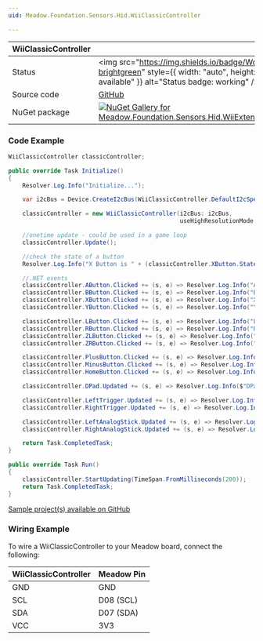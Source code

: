 ```yaml
---
uid: Meadow.Foundation.Sensors.Hid.WiiClassicController

---
```


| WiiClassicController | |
|--------|--------|
| Status | <img src="https://img.shields.io/badge/Working-brightgreen" style={{ width: "auto", height: "-webkit-fill-available" }} alt="Status badge: working" /> |
| Source code | [GitHub](https://github.com/WildernessLabs/Meadow.Foundation/tree/main/Source/Meadow.Foundation.Peripherals/Sensors.Hid.WiiExtensionControllers) |
| NuGet package | <a href="https://www.nuget.org/packages/Meadow.Foundation.Sensors.Hid.WiiExtensionControllers/" target="_blank"><img src="https://img.shields.io/nuget/v/Meadow.Foundation.Sensors.Hid.WiiExtensionControllers.svg?label=Meadow.Foundation.Sensors.Hid.WiiExtensionControllers" alt="NuGet Gallery for Meadow.Foundation.Sensors.Hid.WiiExtensionControllers" /></a> |

### Code Example

```csharp
WiiClassicController classicController;

public override Task Initialize()
{
    Resolver.Log.Info("Initialize...");

    var i2cBus = Device.CreateI2cBus(WiiClassicController.DefaultI2cSpeed);

    classicController = new WiiClassicController(i2cBus: i2cBus,
                                                 useHighResolutionMode: true);

    //onetime update - could be used in a game loop
    classicController.Update();

    //check the state of a button
    Resolver.Log.Info("X Button is " + (classicController.XButton.State == true ? "pressed" : "not pressed"));

    //.NET events
    classicController.AButton.Clicked += (s, e) => Resolver.Log.Info("A button clicked");
    classicController.BButton.Clicked += (s, e) => Resolver.Log.Info("B button clicked");
    classicController.XButton.Clicked += (s, e) => Resolver.Log.Info("X button clicked");
    classicController.YButton.Clicked += (s, e) => Resolver.Log.Info("Y button clicked");

    classicController.LButton.Clicked += (s, e) => Resolver.Log.Info("L button clicked");
    classicController.RButton.Clicked += (s, e) => Resolver.Log.Info("R button clicked");
    classicController.ZLButton.Clicked += (s, e) => Resolver.Log.Info("ZL button clicked");
    classicController.ZRButton.Clicked += (s, e) => Resolver.Log.Info("ZR button clicked");

    classicController.PlusButton.Clicked += (s, e) => Resolver.Log.Info("+ button clicked");
    classicController.MinusButton.Clicked += (s, e) => Resolver.Log.Info("- button clicked");
    classicController.HomeButton.Clicked += (s, e) => Resolver.Log.Info("Home button clicked");

    classicController.DPad.Updated += (s, e) => Resolver.Log.Info($"DPad {e.New}");

    classicController.LeftTrigger.Updated += (s, e) => Resolver.Log.Info($"Left Trigger {e.New}");
    classicController.RightTrigger.Updated += (s, e) => Resolver.Log.Info($"Left Trigger {e.New}");

    classicController.LeftAnalogStick.Updated += (s, e) => Resolver.Log.Info($"Left Analog Stick {e.New.Horizontal}, {e.New.Vertical}");
    classicController.RightAnalogStick.Updated += (s, e) => Resolver.Log.Info($"Right Analog Stick {e.New.Horizontal}, {e.New.Vertical}");

    return Task.CompletedTask;
}

public override Task Run()
{
    classicController.StartUpdating(TimeSpan.FromMilliseconds(200));
    return Task.CompletedTask;
}

```

[Sample project(s) available on GitHub](https://github.com/WildernessLabs/Meadow.Foundation/tree/main/Source/Meadow.Foundation.Peripherals/Sensors.Hid.WiiExtensionControllers/Samples/WiiClassicController_Sample)

### Wiring Example

To wire a WiiClassicController to your Meadow board, connect the following:

| WiiClassicController  | Meadow Pin  |
|---------|-------------|
| GND     | GND         |
| SCL     | D08 (SCL)   |
| SDA     | D07 (SDA)   |
| VCC     | 3V3         |
